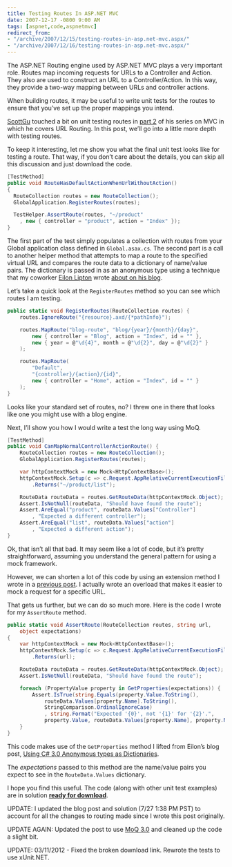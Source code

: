 ```yaml
---
title: Testing Routes In ASP.NET MVC
date: 2007-12-17 -0800 9:00 AM
tags: [aspnet,code,aspnetmvc]
redirect_from:
- "/archive/2007/12/15/testing-routes-in-asp.net-mvc.aspx/"
- "/archive/2007/12/16/testing-routes-in-asp.net-mvc.aspx/"
---
```


The ASP.NET Routing engine used by ASP.NET MVC plays a very important
role. Routes map incoming requests for URLs to a Controller and Action.
They also are used to construct an URL to a Controller/Action. In this
way, they provide a two-way mapping between URLs and controller actions.

When building routes, it may be useful to write unit tests for the
routes to ensure that you’ve set up the proper mappings you intend.

[ScottGu](http://weblogs.asp.net/scottgu/ "Scott Guthrie") touched a bit
on unit testing routes in [part
2](http://weblogs.asp.net/scottgu/archive/2007/12/03/asp-net-mvc-framework-part-2-url-routing.aspx "URL Routing")
of his series on MVC in which he covers URL Routing. In this post, we’ll
go into a little more depth with testing routes.

To keep it interesting, let me show you what the final unit test looks
like for testing a route. That way, if you don’t care about the details,
you can skip all this discussion and just download the code.

```csharp
[TestMethod]
public void RouteHasDefaultActionWhenUrlWithoutAction()
{
  RouteCollection routes = new RouteCollection();
  GlobalApplication.RegisterRoutes(routes);

  TestHelper.AssertRoute(routes, "~/product"
    , new { controller = "product", action = "Index" });
}
```

The first part of the test simply populates a collection with routes
from your Global application class defined in `Global.asax.cs`. The
second part is a call to another helper method that attempts to map a
route to the specified virtual URL and compares the route data to a
dictionary of name/value pairs. The dictionary is passed in as an
anonymous type using a technique that my coworker [Eilon
Lipton](http://weblogs.asp.net/leftslipper/ "Eilon") wrote [about on his
blog](http://weblogs.asp.net/leftslipper/archive/2007/09/24/using-c-3-0-anonymous-types-as-dictionaries.aspx "Anonymous Types as dictionaries").

Let’s take a quick look at the `RegisterRoutes` method so you can see
which routes I am testing.

```csharp
public static void RegisterRoutes(RouteCollection routes) {
    routes.IgnoreRoute("{resource}.axd/{*pathInfo}");

    routes.MapRoute("blog-route", "blog/{year}/{month}/{day}",
        new { controller = "Blog", action = "Index", id = "" },
        new { year = @"\d{4}", month = @"\d{2}", day = @"\d{2}" }
    );

    routes.MapRoute(
        "Default",
        "{controller}/{action}/{id}",
        new { controller = "Home", action = "Index", id = "" }
    );
}
```

Looks like your standard set of routes, no? I threw one in there that
looks like one you might use with a blog engine.

Next, I’ll show you how I would write a test the long way using MoQ.

```csharp
[TestMethod]
public void CanMapNormalControllerActionRoute() {
    RouteCollection routes = new RouteCollection();
    GlobalApplication.RegisterRoutes(routes);

    var httpContextMock = new Mock<HttpContextBase>();
    httpContextMock.Setup(c => c.Request.AppRelativeCurrentExecutionFilePath)
        .Returns("~/product/list");

    RouteData routeData = routes.GetRouteData(httpContextMock.Object);
    Assert.IsNotNull(routeData, "Should have found the route");
    Assert.AreEqual("product", routeData.Values["Controller"]
        , "Expected a different controller");
    Assert.AreEqual("list", routeData.Values["action"]
        , "Expected a different action");
}
```

Ok, that isn’t all that bad. It may seem like a lot of code, but it’s
pretty straightforward, assuming you understand the general pattern for
using a mock framework.

However, we can shorten a lot of this code by using an extension method
I wrote in a [previous
post](https://haacked.com/archive/2007/11/05/rhino-mocks-extension-methods-mvc-crazy-delicious.aspx "Rhino Mock + Extension Methods + MVC = Crazy Delicious").
I actually wrote an overload that makes it easier to mock a request for
a specific URL.

That gets us further, but we can do so much more. Here is the code I
wrote for my `AssertRoute` method.

```csharp
public static void AssertRoute(RouteCollection routes, string url, 
    object expectations) 
{
    var httpContextMock = new Mock<HttpContextBase>();
    httpContextMock.Setup(c => c.Request.AppRelativeCurrentExecutionFilePath)
        .Returns(url);

    RouteData routeData = routes.GetRouteData(httpContextMock.Object);
    Assert.IsNotNull(routeData, "Should have found the route");

    foreach (PropertyValue property in GetProperties(expectations)) {
        Assert.IsTrue(string.Equals(property.Value.ToString(), 
            routeData.Values[property.Name].ToString(), 
            StringComparison.OrdinalIgnoreCase)
            , string.Format("Expected '{0}', not '{1}' for '{2}'.", 
            property.Value, routeData.Values[property.Name], property.Name));
    }
}
```

This code makes use of the `GetProperties` method I lifted from Eilon’s
blog post, [Using C# 3.0 Anonymous types as
Dictionaries](http://weblogs.asp.net/leftslipper/archive/2007/09/24/using-c-3-0-anonymous-types-as-dictionaries.aspx "Using Anonymous Types as Dictionaries").

The *expectations* passed to this method are the name/value pairs you
expect to see in the `RouteData.Values` dictionary.

I hope you find this useful. The code (along with other unit test
examples) are in solution [**ready for
download**](http://code.haacked.com/mvc-3/TddDemo.zip "TDD Demo Solution").

UPDATE: I updated the blog post and solution (7/27 1:38 PM PST) to
account for all the changes to routing made since I wrote this post
originally.

UPDATE AGAIN: Updated the post to use [MoQ
3.0](http://code.google.com/p/moq/downloads/list "MoQ 3") and cleaned up
the code a slight bit.

UPDATE: 03/11/2012 - Fixed the broken download link. Rewrote the tests
to use xUnit.NET.


